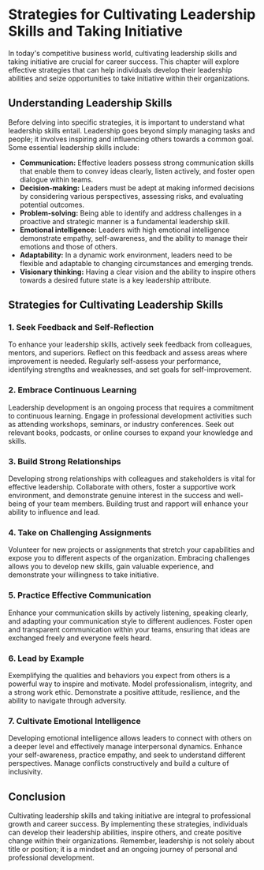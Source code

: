 Strategies for Cultivating Leadership Skills and Taking Initiative
===========================================================================



In today's competitive business world, cultivating leadership skills and taking initiative are crucial for career success. This chapter will explore effective strategies that can help individuals develop their leadership abilities and seize opportunities to take initiative within their organizations.

Understanding Leadership Skills
-------------------------------

Before delving into specific strategies, it is important to understand what leadership skills entail. Leadership goes beyond simply managing tasks and people; it involves inspiring and influencing others towards a common goal. Some essential leadership skills include:

* **Communication:** Effective leaders possess strong communication skills that enable them to convey ideas clearly, listen actively, and foster open dialogue within teams.
* **Decision-making:** Leaders must be adept at making informed decisions by considering various perspectives, assessing risks, and evaluating potential outcomes.
* **Problem-solving:** Being able to identify and address challenges in a proactive and strategic manner is a fundamental leadership skill.
* **Emotional intelligence:** Leaders with high emotional intelligence demonstrate empathy, self-awareness, and the ability to manage their emotions and those of others.
* **Adaptability:** In a dynamic work environment, leaders need to be flexible and adaptable to changing circumstances and emerging trends.
* **Visionary thinking:** Having a clear vision and the ability to inspire others towards a desired future state is a key leadership attribute.

Strategies for Cultivating Leadership Skills
--------------------------------------------

### 1. Seek Feedback and Self-Reflection

To enhance your leadership skills, actively seek feedback from colleagues, mentors, and superiors. Reflect on this feedback and assess areas where improvement is needed. Regularly self-assess your performance, identifying strengths and weaknesses, and set goals for self-improvement.

### 2. Embrace Continuous Learning

Leadership development is an ongoing process that requires a commitment to continuous learning. Engage in professional development activities such as attending workshops, seminars, or industry conferences. Seek out relevant books, podcasts, or online courses to expand your knowledge and skills.

### 3. Build Strong Relationships

Developing strong relationships with colleagues and stakeholders is vital for effective leadership. Collaborate with others, foster a supportive work environment, and demonstrate genuine interest in the success and well-being of your team members. Building trust and rapport will enhance your ability to influence and lead.

### 4. Take on Challenging Assignments

Volunteer for new projects or assignments that stretch your capabilities and expose you to different aspects of the organization. Embracing challenges allows you to develop new skills, gain valuable experience, and demonstrate your willingness to take initiative.

### 5. Practice Effective Communication

Enhance your communication skills by actively listening, speaking clearly, and adapting your communication style to different audiences. Foster open and transparent communication within your teams, ensuring that ideas are exchanged freely and everyone feels heard.

### 6. Lead by Example

Exemplifying the qualities and behaviors you expect from others is a powerful way to inspire and motivate. Model professionalism, integrity, and a strong work ethic. Demonstrate a positive attitude, resilience, and the ability to navigate through adversity.

### 7. Cultivate Emotional Intelligence

Developing emotional intelligence allows leaders to connect with others on a deeper level and effectively manage interpersonal dynamics. Enhance your self-awareness, practice empathy, and seek to understand different perspectives. Manage conflicts constructively and build a culture of inclusivity.

Conclusion
----------

Cultivating leadership skills and taking initiative are integral to professional growth and career success. By implementing these strategies, individuals can develop their leadership abilities, inspire others, and create positive change within their organizations. Remember, leadership is not solely about title or position; it is a mindset and an ongoing journey of personal and professional development.
